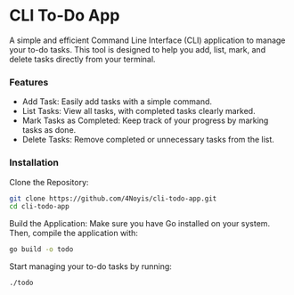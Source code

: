# CLI To-Do App

A simple and efficient Command Line Interface (CLI) application to manage your to-do tasks. This tool is designed to help you add, list, mark, and delete tasks directly from your terminal.

### Features
- Add Task: Easily add tasks with a simple command.
- List Tasks: View all tasks, with completed tasks clearly marked.
- Mark Tasks as Completed: Keep track of your progress by marking tasks as done.
- Delete Tasks: Remove completed or unnecessary tasks from the list.

### Installation

Clone the Repository:

```bash
git clone https://github.com/4Noyis/cli-todo-app.git
cd cli-todo-app
```

Build the Application: Make sure you have Go installed on your system. Then, compile the application with:
```bash
go build -o todo
```

 Start managing your to-do tasks by running:
```bash
./todo
```